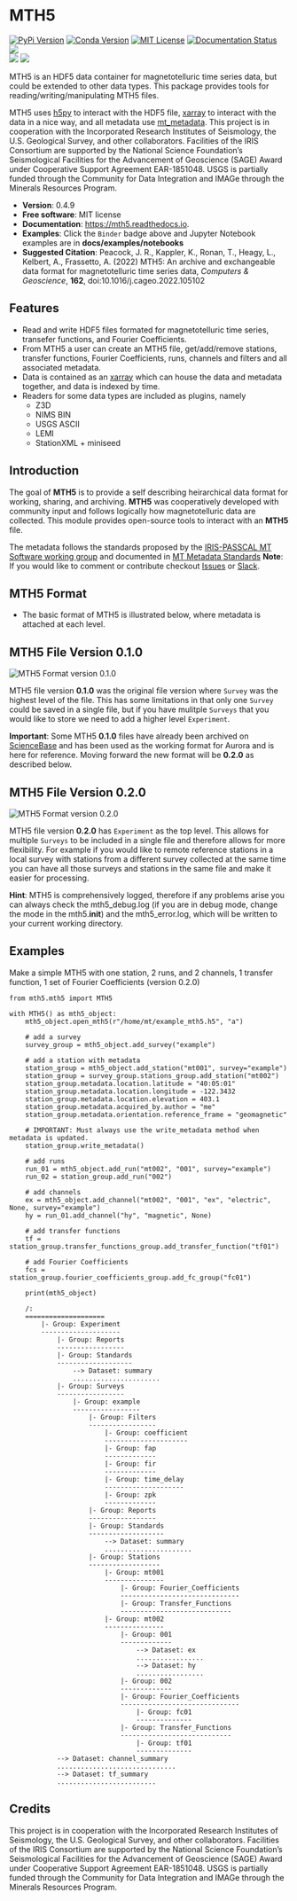 MTH5
====

[![PyPi Version](https://img.shields.io/pypi/v/mth5.svg)](https://pypi.python.org/pypi/mth5)
[![Conda Version](https://img.shields.io/conda/v/conda-forge/mth5.svg)](https://anaconda.org/conda-forge/mth5)
[![MIT License](https://img.shields.io/badge/License-MIT-yellow.svg)](https://code.chs.usgs.gov/jpeacock/mth5/-/new/master/LICENSE)
[![Documentation Status](https://readthedocs.org/projects/mth5/badge/?version=latest)](https://mth5.readthedocs.io/en/latest/?badge=latest)		
[![](https://codecov.io/gh/kujaku11/mth5/branch/master/graph/badge.svg?token=XU5QSRM1ZO)](https://codecov.io/gh/kujaku11/mth5)\
[![](https://zenodo.org/badge/283883448.svg)](https://zenodo.org/badge/latestdoi/283883448)
[![](https://mybinder.org/badge_logo.svg)](https://mybinder.org/v2/gh/kujaku11/mth5/master)

MTH5 is an HDF5 data container for magnetotelluric time series data, but could be extended to other data types.  This package provides tools for reading/writing/manipulating MTH5 files.

MTH5 uses [h5py](https://www.h5py.org/) to interact with the HDF5 file, [xarray](http://xarray.pydata.org/en/stable/) to interact with the data in a nice way, and all metadata use [mt_metadata](https://github.com/kujaku11/mt_metadata). 
This project is in cooperation with the Incorporated Research Institutes of Seismology, the U.S. Geological Survey, and other collaborators.  Facilities of the IRIS Consortium are supported by the National Science Foundation’s Seismological Facilities for the Advancement of Geoscience (SAGE) Award under Cooperative Support Agreement EAR-1851048.  USGS is partially funded through the Community for Data Integration and IMAGe through the Minerals Resources Program.  


* **Version**: 0.4.9
* **Free software**: MIT license
* **Documentation**: https://mth5.readthedocs.io.
* **Examples**: Click the `Binder` badge above and Jupyter Notebook examples are in **docs/examples/notebooks**
* **Suggested Citation**: Peacock, J. R., Kappler, K., Ronan, T., Heagy, L.,  Kelbert, A., Frassetto, A. (2022) MTH5: An archive and exchangeable data format for magnetotelluric time series data, *Computers & Geoscience*, **162**, doi:10.1016/j.cageo.2022.105102


Features
--------

* Read and write HDF5 files formated for magnetotelluric time series, transefer functions, and Fourier Coefficients.
* From MTH5 a user can create an MTH5 file, get/add/remove stations, transfer functions, Fourier Coefficients, runs, channels and filters and all associated metadata.
* Data is contained as an [xarray](http://xarray.pydata.org/en/stable/index.html) which can house the data and metadata together, and data is indexed by time.
* Readers for some data types are included as plugins, namely
    - Z3D
    - NIMS BIN
    - USGS ASCII
    - LEMI
    - StationXML + miniseed

Introduction
-------------

The goal of **MTH5** is to provide a self describing heirarchical data format for working, sharing, and archiving.  **MTH5** was cooperatively developed with community input and follows logically how magnetotelluric data are collected.  This module provides open-source tools to interact with an **MTH5** file.  


The metadata follows the standards proposed by the [IRIS-PASSCAL MT Software working group](https://www.iris.edu/hq/about_iris/governance/mt_soft) and
documented in [MT Metadata Standards](https://doi.org/10.5066/P9AXGKEV)
**Note**: If you would like to comment or contribute checkout [Issues](https://github.com/kujaku11/mth5/issues) or [Slack](simpeg.slack.com).   

MTH5 Format
-----------

-  The basic format of MTH5 is illustrated below, where metadata is attached at each level.

MTH5 File Version 0.1.0
------------------------

![MTH5 Format version 0.1.0](docs/source/images/example_mt_file_structure.svg)

   
MTH5 file version **0.1.0** was the original file version where `Survey` was the highest level of the file.  This has some limitations in that only one `Survey` could be saved in a single file, but if you have mulitple `Surveys` that you would like to store we need to add a higher level `Experiment`.  

**Important**: Some MTH5 **0.1.0** files have already been archived on [ScienceBase](https://www.sciencebase.gov/catalog/) and has been used as the working format for Aurora and is here for reference.  Moving forward the new format will be **0.2.0** as described below.
   
   
MTH5 File Version 0.2.0
-------------------------
   
![MTH5 Format version 0.2.0](docs/source/images/example_mt_file_structure_v2.svg)

   
MTH5 file version **0.2.0** has `Experiment` as the top level.  This allows for multiple `Surveys` to be included in a single file and therefore allows for more flexibility.  For example if you would like to remote reference stations in a local survey with stations from a different survey collected at the same time you can have all those surveys and stations in the same file and make it easier for processing.

**Hint**: MTH5 is comprehensively logged, therefore if any problems arise you can always check the mth5_debug.log (if you are in debug mode, change the mode in the mth5.__init__) and the mth5_error.log, which will be written to your current working directory.

Examples
-----------

Make a simple MTH5 with one station, 2 runs, and 2 channels, 1 transfer function, 1 set of Fourier Coefficients (version 0.2.0)

```
from mth5.mth5 import MTH5

with MTH5() as mth5_object:
    mth5_object.open_mth5(r"/home/mt/example_mth5.h5", "a")

    # add a survey
    survey_group = mth5_object.add_survey("example")

    # add a station with metadata
    station_group = mth5_object.add_station("mt001", survey="example")
    station_group = survey_group.stations_group.add_station("mt002")
    station_group.metadata.location.latitude = "40:05:01"
    station_group.metadata.location.longitude = -122.3432
    station_group.metadata.location.elevation = 403.1
    station_group.metadata.acquired_by.author = "me"
    station_group.metadata.orientation.reference_frame = "geomagnetic"

    # IMPORTANT: Must always use the write_metadata method when metadata is updated.
    station_group.write_metadata()

    # add runs
    run_01 = mth5_object.add_run("mt002", "001", survey="example")
    run_02 = station_group.add_run("002")

    # add channels
    ex = mth5_object.add_channel("mt002", "001", "ex", "electric", None, survey="example")
    hy = run_01.add_channel("hy", "magnetic", None)
    
    # add transfer functions
    tf = station_group.transfer_functions_group.add_transfer_function("tf01")
    
    # add Fourier Coefficients
    fcs = station_group.fourier_coefficients_group.add_fc_group("fc01")

    print(mth5_object)

    /:
    ====================
        |- Group: Experiment
        --------------------
            |- Group: Reports
            -----------------
            |- Group: Standards
            -------------------
                --> Dataset: summary
                ......................
            |- Group: Surveys
            -----------------
                |- Group: example
                -----------------
                    |- Group: Filters
                    -----------------
                        |- Group: coefficient
                        ---------------------
                        |- Group: fap
                        -------------
                        |- Group: fir
                        -------------
                        |- Group: time_delay
                        --------------------
                        |- Group: zpk
                        -------------
                    |- Group: Reports
                    -----------------
                    |- Group: Standards
                    -------------------
                        --> Dataset: summary
                        ......................
                    |- Group: Stations
                    ------------------
                        |- Group: mt001
                        ---------------
                            |- Group: Fourier_Coefficients
                            ------------------------------
                            |- Group: Transfer_Functions
                            ----------------------------
                        |- Group: mt002
                        ---------------
                            |- Group: 001
                            -------------
                                --> Dataset: ex
                                .................
                                --> Dataset: hy
                                .................
                            |- Group: 002
                            -------------
                            |- Group: Fourier_Coefficients
                            ------------------------------
                                |- Group: fc01
                                --------------
                            |- Group: Transfer_Functions
                            ----------------------------
                                |- Group: tf01
                                --------------
            --> Dataset: channel_summary
            ..............................
            --> Dataset: tf_summary
            .........................
```

Credits
-------

This project is in cooperation with the Incorporated Research Institutes of Seismology, the U.S. Geological Survey, and other collaborators.  Facilities of the IRIS Consortium are supported by the National Science Foundation’s Seismological Facilities for the Advancement of Geoscience (SAGE) Award under Cooperative Support Agreement EAR-1851048.  USGS is partially funded through the Community for Data Integration and IMAGe through the Minerals Resources Program. 
